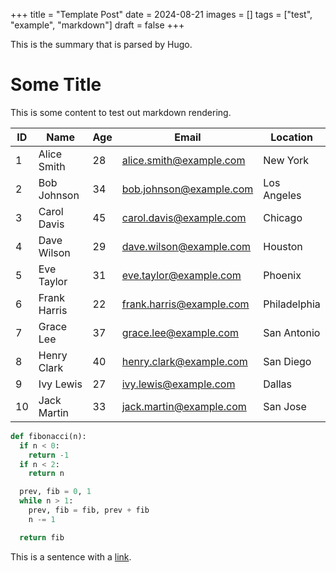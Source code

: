 +++
title = "Template Post"
date = 2024-08-21
images = []
tags = ["test", "example", "markdown"]
draft = false
+++

This is the summary that is parsed by Hugo.

<!--more-->

# Some Title

This is some content to test out markdown rendering.

| ID  | Name        | Age | Email                | Location    |
|-----|-------------|-----|----------------------|-------------|
| 1   | Alice Smith  | 28  | alice.smith@example.com  | New York    |
| 2   | Bob Johnson  | 34  | bob.johnson@example.com  | Los Angeles |
| 3   | Carol Davis  | 45  | carol.davis@example.com  | Chicago     |
| 4   | Dave Wilson  | 29  | dave.wilson@example.com  | Houston     |
| 5   | Eve Taylor   | 31  | eve.taylor@example.com   | Phoenix     |
| 6   | Frank Harris | 22  | frank.harris@example.com | Philadelphia|
| 7   | Grace Lee    | 37  | grace.lee@example.com    | San Antonio |
| 8   | Henry Clark  | 40  | henry.clark@example.com  | San Diego   |
| 9   | Ivy Lewis    | 27  | ivy.lewis@example.com    | Dallas      |
| 10  | Jack Martin  | 33  | jack.martin@example.com  | San Jose    |

```python
def fibonacci(n):
  if n < 0:
    return -1
  if n < 2:
    return n

  prev, fib = 0, 1
  while n > 1:
    prev, fib = fib, prev + fib
    n -= 1

  return fib
```

This is a sentence with a [link](http://www.google.com).
